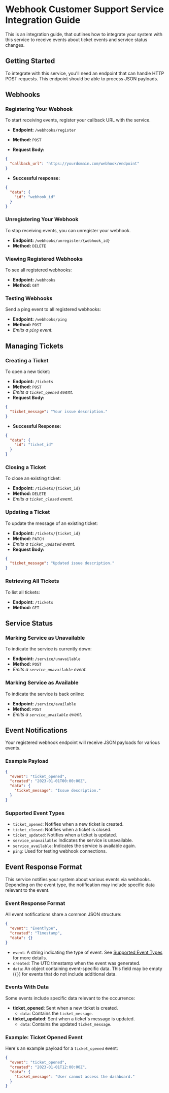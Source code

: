 # Webhook Customer Support Service Integration Guide

This is an integration guide, that outlines how to integrate your system with this service to receive events about ticket events and service status changes.

## Getting Started

To integrate with this service, you'll need an endpoint that can handle HTTP POST requests. This endpoint should be able to process JSON payloads.

## Webhooks

### Registering Your Webhook

To start receiving events, register your callback URL with the service.

- **Endpoint:** `/webhooks/register`
- **Method:** `POST`

- **Request Body:**

```json
{
  "callback_url": "https://yourdomain.com/webhook/endpoint"
}
```

- **Successful response:**
```json
{
  "data": {
    "id": "webhook_id"
  }
}
```

### Unregistering Your Webhook

To stop receiving events, you can unregister your webhook.

- **Endpoint:** `/webhooks/unregister/{webhook_id}`
- **Method:** `DELETE`

### Viewing Registered Webhooks

To see all registered webhooks:

- **Endpoint:** `/webhooks`
- **Method:** `GET`

### Testing Webhooks

Send a ping event to all registered webhooks:

- **Endpoint:** `/webhooks/ping`
- **Method:** `POST`
- *Emits a `ping` event.*

## Managing Tickets

### Creating a Ticket

To open a new ticket:

- **Endpoint:** `/tickets`
- **Method:** `POST`
- *Emits a `ticket_opened` event.*
- **Request Body:**

```json
{
  "ticket_message": "Your issue description."
}
```

- **Successful Response:**

```json
{
  "data": {
    "id": "ticket_id"
  }
}
```

### Closing a Ticket

To close an existing ticket:

- **Endpoint:** `/tickets/{ticket_id}`
- **Method:** `DELETE`
- *Emits a `ticket_closed` event.*

### Updating a Ticket

To update the message of an existing ticket:

- **Endpoint:** `/tickets/{ticket_id}`
- **Method:** `PATCH`
- *Emits a `ticket_updated` event.*
- **Request Body:**

```json
{
  "ticket_message": "Updated issue description."
}
```

### Retrieving All Tickets

To list all tickets:

- **Endpoint:** `/tickets`
- **Method:** `GET`

## Service Status

### Marking Service as Unavailable

To indicate the service is currently down:

- **Endpoint:** `/service/unavailable`
- **Method:** `POST`
- *Emits a `service_unavailable` event.*

### Marking Service as Available

To indicate the service is back online:

- **Endpoint:** `/service/available`
- **Method:** `POST`
- *Emits a `service_available` event.*

## Event Notifications

Your registered webhook endpoint will receive JSON payloads for various events.

### Example Payload

```json
{
  "event": "ticket_opened",
  "created": "2023-01-01T00:00:00Z",
  "data": {
    "ticket_message": "Issue description."
  }
}
```

### Supported Event Types

- `ticket_opened`: Notifies when a new ticket is created.
- `ticket_closed`: Notifies when a ticket is closed.
- `ticket_updated`: Notifies when a ticket is updated.
- `service_unavailable`: Indicates the service is unavailable.
- `service_available`: Indicates the service is available again.
- `ping`: Used for testing webhook connections.






## Event Response Format

This service notifies your system about various events via webhooks. Depending on the event type, the notification may include specific data relevant to the event.

### Event Response Format

All event notifications share a common JSON structure:

```json
{
  "event": "EventType",
  "created": "Timestamp",
  "data": {}
}
```

- `event`: A string indicating the type of event. See [Supported Event Types](#supported-event-types) for more details.
- `created`: The UTC timestamp when the event was generated.
- `data`: An object containing event-specific data. This field may be empty (`{}`) for events that do not include additional data.

### Events With Data

Some events include specific data relevant to the occurrence:

- **ticket_opened**: Sent when a new ticket is created.
  - `data`: Contains the `ticket_message`.
- **ticket_updated**: Sent when a ticket's message is updated.
  - `data`: Contains the updated `ticket_message`.

### Example: Ticket Opened Event

Here's an example payload for a `ticket_opened` event:

```json
{
  "event": "ticket_opened",
  "created": "2023-01-01T12:00:00Z",
  "data": {
    "ticket_message": "User cannot access the dashboard."
  }
}
```
